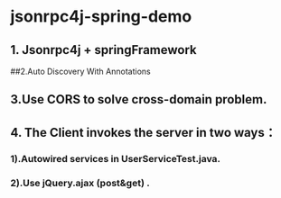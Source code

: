 # jsonrpc4j-spring-demo


## 1. Jsonrpc4j + springFramework

##2.Auto Discovery With Annotations 

## 3.Use CORS to solve cross-domain problem. 

## 4. The Client invokes the server in two ways：

###              1).Autowired services  in UserServiceTest.java.

###             2).Use   jQuery.ajax (post&get) .